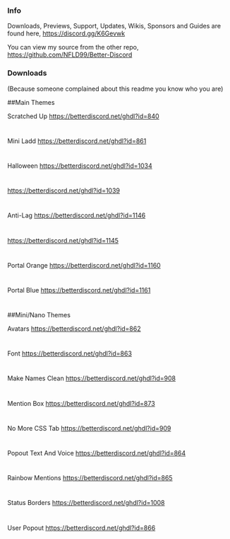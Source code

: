 ### Info
Downloads, Previews, Support, Updates, Wikis, Sponsors and Guides are found here,
https://discord.gg/K6Gevwk

You can view my source from the other repo,
https://github.com/NFLD99/Better-Discord


### Downloads
(Because someone complained about this readme you know who you are)

##Main Themes

Scratched Up
https://betterdiscord.net/ghdl?id=840
#
Mini Ladd
https://betterdiscord.net/ghdl?id=861
#
Halloween
https://betterdiscord.net/ghdl?id=1034
#
https://betterdiscord.net/ghdl?id=1039
#
Anti-Lag
https://betterdiscord.net/ghdl?id=1146
#
https://betterdiscord.net/ghdl?id=1145
#
Portal Orange
https://betterdiscord.net/ghdl?id=1160
#
Portal Blue
https://betterdiscord.net/ghdl?id=1161
#

##Mini/Nano Themes

Avatars
https://betterdiscord.net/ghdl?id=862
#
Font
https://betterdiscord.net/ghdl?id=863
#
Make Names Clean
https://betterdiscord.net/ghdl?id=908
#
Mention Box
https://betterdiscord.net/ghdl?id=873
#
No More CSS Tab
https://betterdiscord.net/ghdl?id=909
#
Popout Text And Voice
https://betterdiscord.net/ghdl?id=864
#
Rainbow Mentions
https://betterdiscord.net/ghdl?id=865
#
Status Borders
https://betterdiscord.net/ghdl?id=1008
#
User Popout
https://betterdiscord.net/ghdl?id=866
#
